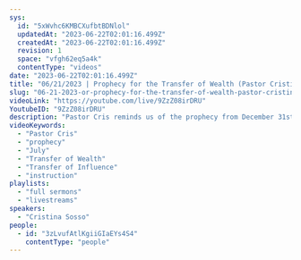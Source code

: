 ```yaml
---
sys:
  id: "5xWvhc6KMBCXufbtBDNlol"
  updatedAt: "2023-06-22T02:01:16.499Z"
  createdAt: "2023-06-22T02:01:16.499Z"
  revision: 1
  space: "vfgh62eq5a4k"
  contentType: "videos"
date: "2023-06-22T02:01:16.499Z"
title: "06/21/2023 | Prophecy for the Transfer of Wealth (Pastor Cristina Sosso)"
slug: "06-21-2023-or-prophecy-for-the-transfer-of-wealth-pastor-cristina-sosso"
videoLink: "https://youtube.com/live/9ZzZ08irDRU"
YoutubeID: "9ZzZ08irDRU"
description: "Pastor Cris reminds us of the prophecy from December 31st of how the first half of the year will be packed. Now in the month of July, the transfer of wealth and influence us going to increase in intensity. We have to acknowledge God in every area of life and not help him in what he is doing. Our instruction is to hear instructions from God and to take inventory of our live and complete every unfinished task. This sermon was delivered at Freedom Fellowship Church International in San Antonio, TX."
videoKeywords:
  - "Pastor Cris"
  - "prophecy"
  - "July"
  - "Transfer of Wealth"
  - "Transfer of Influence"
  - "instruction"
playlists:
  - "full sermons"
  - "livestreams"
speakers:
  - "Cristina Sosso"
people:
  - id: "3zLvufAtlKgiiGIaEYs4S4"
    contentType: "people"
---
```

